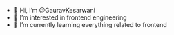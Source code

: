 - 👋 Hi, I’m @GauravKesarwani
- 👀 I’m interested in frontend engineering
- 🌱 I’m currently learning everything related to frontend

<!---
GauravKesarwani/GauravKesarwani is a ✨ special ✨ repository because its `README.md` (this file) appears on your GitHub profile.
You can click the Preview link to take a look at your changes.
--->
